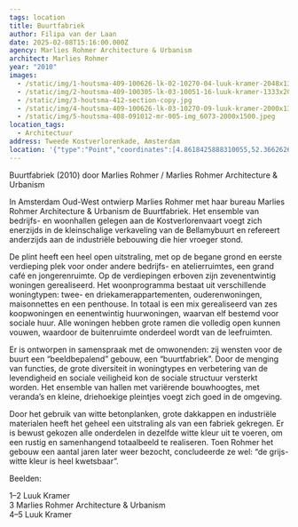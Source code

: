 ```yaml
---
tags: location
title: Buurtfabriek
author: Filipa van der Laan
date: 2025-02-08T15:16:00.000Z
agency: Marlies Rohmer Architecture & Urbanism
architect: Marlies Rohmer
year: "2010"
images:
  - /static/img/1-houtsma-409-100626-lk-02-10270-04-luuk-kramer-2048x1365.jpg
  - /static/img/2-houtsma-409-100305-lk-03-10051-16-luuk-kramer-1333x2000.jpeg
  - /static/img/3-houtsma-412-section-copy.jpg
  - /static/img/4-houtsma-409-100626-lk-03-10270-09-luuk-kramer-2000x1333.jpeg
  - /static/img/5-houtsma-408-091012-mr-005-img_6073-2000x1500.jpeg
location_tags:
  - Architectuur
address: Tweede Kostverlorenkade, Amsterdam⁣
location: '{"type":"Point","coordinates":[4.8618425888310055,52.36626260202501]}'
---
```

Buurtfabriek (2010) door Marlies Rohmer / Marlies Rohmer Architecture & Urbanism⁣

In Amsterdam Oud-West ontwierp Marlies Rohmer met haar bureau Marlies Rohmer Architecture & Urbanism de Buurtfabriek. Het ensemble van bedrijfs- en woonhallen gelegen aan de Kostverlorenvaart voegt zich enerzijds in de kleinschalige verkaveling van de Bellamybuurt en refereert anderzijds aan de industriële bebouwing die hier vroeger stond.⁣

De plint heeft een heel open uitstraling, met op de begane grond en eerste verdieping plek voor onder andere bedrijfs- en atelierruimtes, een grand café en jongerenruimte. Op de verdiepingen erboven zijn zevenentwintig woningen gerealiseerd. Het woonprogramma bestaat uit verschillende woningtypen: twee- en driekamerappartementen, ouderenwoningen, maisonnettes en een penthouse. In totaal is een mix gerealiseerd van zes koopwoningen en eenentwintig huurwoningen, waarvan elf bestemd voor sociale huur. Alle woningen hebben grote ramen die volledig open kunnen vouwen, waardoor de buitenruimte onderdeel wordt van de leefruimten.⁣

Er is ontworpen in samenspraak met de omwonenden: zij wensten voor de buurt een “beeldbepalend” gebouw, een “buurtfabriek”. Door de menging van functies, de grote diversiteit in woningtypes en verbetering van de levendigheid en sociale veiligheid kon de sociale structuur versterkt worden. Het ensemble van hallen met variërende bouwhoogtes, met veranda’s en kleine, driehoekige pleintjes voegt zich goed in de omgeving.⁣

Door het gebruik van witte betonplanken, grote dakkappen en industriële materialen heeft het geheel een uitstraling als van een fabriek gekregen. Er is bewust gekozen alle onderdelen in dezelfde witte kleur uit te voeren, om een rustig en samenhangend totaalbeeld te realiseren. Toen Rohmer het gebouw een aantal jaren later weer bezocht, concludeerde ze wel: “de grijs-witte kleur is heel kwetsbaar”. ⁣

Beelden:⁣

1–2 Luuk Kramer[](https://www.instagram.com/luuk.kramer/)⁣\
3 Marlies Rohmer Architecture & Urbanism[](https://www.instagram.com/marlies_rohmer/)⁣\
4–5 Luuk Kramer[](https://www.instagram.com/luuk.kramer/)
